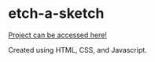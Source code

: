 # etch-a-sketch

[Project can be accessed here!](https://ajyusuf13.github.io/etch-a-sketch/)


Created using HTML, CSS, and Javascript.
